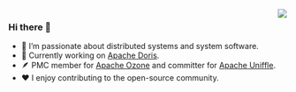 <img align="right" src="https://github-readme-stats.vercel.app/api?username=kaijchen&show_icons=true&theme=buefy" />


### Hi there 👋

- 🌱 I’m passionate about distributed systems and system software.
- 🔭 Currently working on  [Apache Doris](https://github.com/apache/doris).
- 🪶 PMC member for [Apache Ozone](https://github.com/apache/ozone) and committer for [Apache Uniffle](https://github.com/apache/incubator-uniffle).
- ❤️ I enjoy contributing to the open-source community.

<!--
**kaijchen/kaijchen** is a ✨ _special_ ✨ repository because its `README.md` (this file) appears on your GitHub profile.

Here are some ideas to get you started:

- 🔭 I’m currently working on ...
- 🌱 I’m currently learning ...
- 👯 I’m looking to collaborate on ...
- 🤔 I’m looking for help with ...
- 💬 Ask me about ...
- 📫 How to reach me: ...
- 😄 Pronouns: ...
- ⚡ Fun fact: ...
-->
